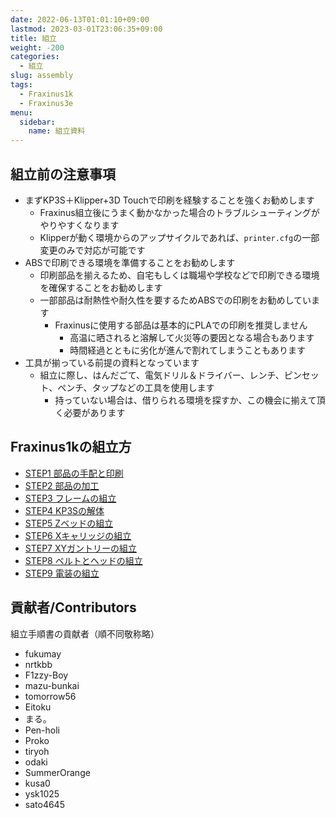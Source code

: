 ```yaml
---
date: 2022-06-13T01:01:10+09:00
lastmod: 2023-03-01T23:06:35+09:00
title: 組立
weight: -200
categories:
  - 組立
slug: assembly
tags:
  - Fraxinus1k
  - Fraxinus3e
menu:
  sidebar:
    name: 組立資料
---
```


## 組立前の注意事項

* まずKP3S＋Klipper+3D Touchで印刷を経験することを強くお勧めします
  * Fraxinus組立後にうまく動かなかった場合のトラブルシューティングがやりやすくなります
  * Klipperが動く環境からのアップサイクルであれば、`printer.cfg`の一部変更のみで対応が可能です
* ABSで印刷できる環境を準備することをお勧めします
  * 印刷部品を揃えるため、自宅もしくは職場や学校などで印刷できる環境を確保することをお勧めします
  * 一部部品は耐熱性や耐久性を要するためABSでの印刷をお勧めしています
    * Fraxinusに使用する部品は基本的にPLAでの印刷を推奨しません
      * 高温に晒されると溶解して火災等の要因となる場合もあります
      * 時間経過とともに劣化が進んで割れてしまうこともあります
* 工具が揃っている前提の資料となっています
  * 組立に際し、はんだごて、電気ドリル＆ドライバー、レンチ、ピンセット、ペンチ、タップなどの工具を使用します
    * 持っていない場合は、借りられる環境を探すか、この機会に揃えて頂く必要があります


## Fraxinus1kの組立方

* [STEP1 部品の手配と印刷](./1k/step1)
* [STEP2 部品の加工](./1k/step2)
* [STEP3 フレームの組立](./1k/step3)
* [STEP4 KP3Sの解体](./1k/step4)
* [STEP5 Zベッドの組立](./1k/step5)
* [STEP6 Xキャリッジの組立](./1k/step6)
* [STEP7 XYガントリーの組立](./1k/step7)
* [STEP8 ベルトとヘッドの組立](./1k/step8)
* [STEP9 電装の組立](./1k/step9)

## 貢献者/Contributors

組立手順書の貢献者（順不同敬称略）

* fukumay
* nrtkbb
* F1zzy-Boy
* mazu-bunkai
* tomorrow56
* Eitoku
* まる。
* Pen-holi
* Proko
* tiryoh
* odaki
* SummerOrange
* kusa0
* ysk1025
* sato4645

